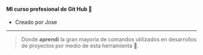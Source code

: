 #### MI curso prefesional de Git Hub 🧩

* Creado por Jose

------------

> Donde **aprendì** la gran mayoria de comandos utilizados en desarrollos de proyectos por medio de esta herramienta 🚀.


